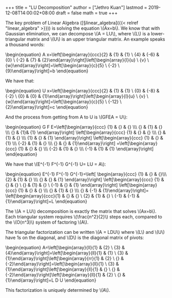 +++
title = "LU Decomposition"
author = ["Jethro Kuan"]
lastmod = 2019-12-08T14:00:02+08:00
draft = false
math = true
+++

The key problem of Linear Algebra ([§linear\_algebra]({{< relref "linear_algebra" >}})) is solving the
equation \\(Ax=b\\). We know that with Gaussian elimination, we can
decompose \\(A = LU\\), where \\(L\\) is a lower-triangular matrix and \\(U\\) is
an upper triangular matrix. An example speaks a thousand words:

\begin{equation}
  A x=\left[\begin{array}{ccc}{2} & {1} & {1} \\ {4} & {-6} & {0} \\ {-2} & {7} & {2}\end{array}\right]\left[\begin{array}{l}{u} \\ {v} \\ {w}\end{array}\right]=\left[\begin{array}{c}{5} \\ {-2} \\ {9}\end{array}\right]=b
\end{equation}

We have that:

\begin{equation}
  U x=\left[\begin{array}{ccc}{2} & {1} & {1} \\ {0} & {-8} & {-2} \\ {0} & {0} & {1}\end{array}\right]\left[\begin{array}{l}{u} \\ {v} \\ {w}\end{array}\right]=\left[\begin{array}{c}{5} \\ {-12} \\ {2}\end{array}\right]=c
\end{equation}

And the process from getting from A to U is \\(GFEA = U\\):

\begin{equation}
  G F E=\left[\begin{array}{ccc}
                {1} & {} & {} \\\\\\
                {} & {1} & {} \\\\\\
                {} & {1}& {1}
              \end{array}\right]
            \left[\begin{array}{ccc}
                    {1} & {} & {} \\\\\\
                    {} & {1} & {} \\\\\\
                    {1} & {} & {1}
                  \end{array}\right]
                \left[\begin{array}{ccc}
                        {1} & {} & {1} \\\\\\
                        {-2} & {1} & {} \\\\\\
                        {} & {} & {1}\end{array}\right]
                    =\left[\begin{array}{ccc}
                             {1} & {} & {} \\\\\\
                             {-2} & {1} & {} \\\\\\
                             {-1} & {1} & {1}
                           \end{array}\right]
\end{equation}

We have that \\(E^{-1} F^{-1} G^{-1} U= LU = A\\):

\begin{equation}
  E^{-1} F^{-1} G^{-1}=\left[
    \begin{array}{ccc}
      {1} & {} & {}\\\\\\
      {2} & {1} & {} \\\\\\
      {} & {} & {1}
    \end{array}\right]
  \left[\begin{array}{ccc}
          {1} & {}  & {} \\ {} & {1} & {} \\ {-1} & {} & {1}
        \end{array}\right]
      \left[\begin{array}{ccc}
              {1} & {} & {} \\\\\\
              {} & {1} & {} \\\\\\
              {} & {-1} & {1}\end{array}\right]=
          \left[\begin{array}{ccc}{1} & {} & {} \\ {2} & {1} & {} \\ {-1} & {-1} & {1}\end{array}\right]=L
\end{equation}

The \\(A = LU\\) decomposition is exactly the matrix that solves \\(Ax=b\\).
Each triangular system requires \\(\frac{n^2}{2}\\) steps each, compared
to the \\(O(n^3)\\) system of factoring \\(A\\).

The triangular factorization can be written \\(A = LDU\\) where \\(L\\) and
\\(U\\) have 1s on the diagonal, and \\(D\\) is the diagonal matrix of pivots:

\begin{equation}
  A=\left[\begin{array}{ll}{1} & {2} \\ {3} & {4}\end{array}\right]=\left[\begin{array}{ll}{1} & {1} \\ {3} & {1}\end{array}\right]\left[\begin{array}{rr}{1} & {2} \\ {} & {-2}\end{array}\right]=\left[\begin{array}{ll}{1} \\ {3} & {1}\end{array}\right]\left[\begin{array}{ll}{1} & {} \\ {} & {-2}\end{array}\right]\left[\begin{array}{ll}{1} & {2} \\ {} & {1}\end{array}\right]=L D U
\end{equation}

This factorization is uniquely determined by \\(A\\).
